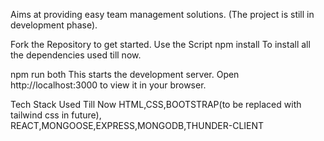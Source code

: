 Aims at providing easy team management solutions. (The project is still in development phase).

Fork the Repository to get started.
Use the Script
npm install
To install all the dependencies used till now.

npm run both
This starts the development server. Open http://localhost:3000 to view it in your browser.

Tech Stack Used Till Now
HTML,CSS,BOOTSTRAP(to be replaced with tailwind css in future),
REACT,MONGOOSE,EXPRESS,MONGODB,THUNDER-CLIENT
